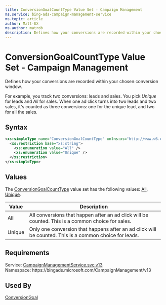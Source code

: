 ```yaml
---
title: ConversionGoalCountType Value Set - Campaign Management
ms.service: bing-ads-campaign-management-service
ms.topic: article
author: Matt-UX
ms.author: matrob
description: Defines how your conversions are recorded within your chosen conversion window.
---
```

# ConversionGoalCountType Value Set - Campaign Management
Defines how your conversions are recorded within your chosen conversion window.

For example, you track two conversions: leads and sales. You pick *Unique* for leads and *All* for sales. When one ad click turns into two leads and two sales, it's counted as three conversions: one for the unique lead, and two for all the sales. 

## Syntax
```xml
<xs:simpleType name="ConversionGoalCountType" xmlns:xs="http://www.w3.org/2001/XMLSchema">
  <xs:restriction base="xs:string">
    <xs:enumeration value="All" />
    <xs:enumeration value="Unique" />
  </xs:restriction>
</xs:simpleType>
```

## <a name="values"></a>Values

The [ConversionGoalCountType](conversiongoalcounttype.md) value set has the following values: [All](#all), [Unique](#unique).

|Value|Description|
|-----------|---------------|
|<a name="all"></a>All|All conversions that happen after an ad click will be counted. This is a common choice for sales.|
|<a name="unique"></a>Unique|Only one conversion that happens after an ad click will be counted. This is a common choice for leads.|

## Requirements
Service: [CampaignManagementService.svc v13](https://campaign.api.bingads.microsoft.com/Api/Advertiser/CampaignManagement/v13/CampaignManagementService.svc)  
Namespace: https\://bingads.microsoft.com/CampaignManagement/v13  

## Used By
[ConversionGoal](conversiongoal.md)  
